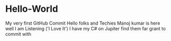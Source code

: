 # Hello-World
My very first GitHub Commit
Hello folks and Techies
Manoj kumar is here well I am Listening ('I Love It')
I have my C# on Jupiter find them far grant to commit with
